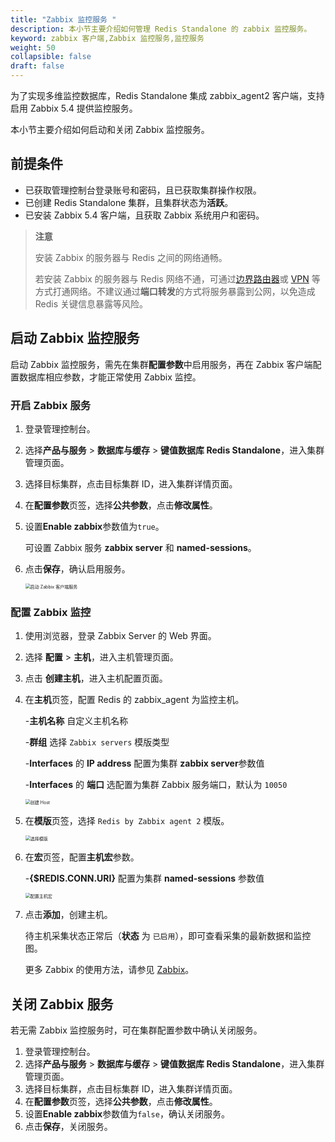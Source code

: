 ```yaml
---
title: "Zabbix 监控服务 "
description: 本小节主要介绍如何管理 Redis Standalone 的 zabbix 监控服务。 
keyword: zabbix 客户端,Zabbix 监控服务,监控服务
weight: 50
collapsible: false
draft: false
---
```



为了实现多维监控数据库，Redis Standalone 集成 zabbix_agent2 客户端，支持启用 Zabbix 5.4 提供监控服务。

本小节主要介绍如何启动和关闭 Zabbix 监控服务。

## 前提条件

- 已获取管理控制台登录账号和密码，且已获取集群操作权限。
- 已创建 Redis Standalone 集群，且集群状态为**活跃**。
- 已安装 Zabbix 5.4 客户端，且获取 Zabbix 系统用户和密码。

> **注意**
> 
> 安装 Zabbix 的服务器与 Redis 之间的网络通畅。
> 
> 若安装 Zabbix 的服务器与 Redis 网络不通，可通过[边界路由器](/network/border_router/)或 [VPN](/network/vpc/manual/vpn/) 等方式打通网络。不建议通过**端口转发**的方式将服务暴露到公网，以免造成 Redis 关键信息暴露等风险。

## 启动 Zabbix 监控服务

启动 Zabbix 监控服务，需先在集群**配置参数**中启用服务，再在 Zabbix 客户端配置数据库相应参数，才能正常使用 Zabbix 监控。

### 开启 Zabbix 服务
   
1. 登录管理控制台。
2. 选择**产品与服务** > **数据库与缓存** > **键值数据库 Redis Standalone**，进入集群管理页面。
3. 选择目标集群，点击目标集群 ID，进入集群详情页面。  
4. 在**配置参数**页签，选择**公共参数**，点击**修改属性**。
5. 设置**Enable zabbix**参数值为`true`。

   可设置 Zabbix 服务 **zabbix server** 和 **named-sessions**。

6. 点击**保存**，确认启用服务。
   
   <img src="../../../_images/enable_zabbix_agent.png" alt="启动 Zabbix 客户端服务" style="zoom:50%;" />

### 配置 Zabbix 监控
   
1. 使用浏览器，登录 Zabbix Server 的 Web 界面。
2. 选择 **配置** > **主机**，进入主机管理页面。
3. 点击 **创建主机**，进入主机配置页面。
4. 在**主机**页签，配置 Redis 的 zabbix_agent 为监控主机。

   -**主机名称** 自定义主机名称

   -**群组** 选择 `Zabbix servers` 模版类型

   -**Interfaces** 的 **IP address** 配置为集群 **zabbix server**参数值

   -**Interfaces** 的 **端口** 选配置为集群 Zabbix 服务端口，默认为 `10050`

   <img src="../../../_images/zabbix_create_host.png" alt="创建 Host" style="zoom:50%;" />

5. 在**模版**页签，选择 `Redis by Zabbix agent 2` 模版。

   <img src="../../../_images/zabbix_temp.png" alt="选择模版" style="zoom:50%;" />

6. 在**宏**页签，配置**主机宏**参数。
   
   -**{$REDIS.CONN.URI}** 配置为集群 **named-sessions** 参数值

   <img src="../../../_images/zabbix_session.png" alt="配置主机宏" style="zoom:50%;" />

7. 点击**添加**，创建主机。
   
   待主机采集状态正常后（**状态** 为 `已启用`），即可查看采集的最新数据和监控图。

   更多 Zabbix 的使用方法，请参见 [Zabbix](https://www.zabbix.com/documentation/5.4/zh)。

## 关闭 Zabbix 服务

若无需 Zabbix 监控服务时，可在集群配置参数中确认关闭服务。

1. 登录管理控制台。
2. 选择**产品与服务** > **数据库与缓存** > **键值数据库 Redis Standalone**，进入集群管理页面。
3. 选择目标集群，点击目标集群 ID，进入集群详情页面。  
4. 在**配置参数**页签，选择**公共参数**，点击**修改属性**。
5. 设置**Enable zabbix**参数值为`false`，确认关闭服务。
6. 点击**保存**，关闭服务。
